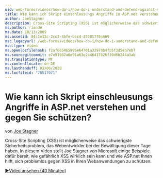 ```yaml
---
uid: web-forms/videos/how-do-i/how-do-i-understand-and-defend-against-script-injection-attacks-in-aspnet
title: Wie kann ich Skript einschleusungs Angriffe in ASP.net verstehen und schützen? | Microsoft-Dokumentation
author: JoeStagner
description: Cross-Site Scripting (XSS) ist möglicherweise das schwierigste Sicherheitsproblem, das Webentwickler bei der Bewältigung dieser Tage haben. In diesem Video ist Joe Stagner pro...
ms.author: riande
ms.date: 10/13/2009
ms.assetid: 84c1e12c-2cc3-4bfe-bcc4-35381779a669
msc.legacyurl: /web-forms/videos/how-do-i/how-do-i-understand-and-defend-against-script-injection-attacks-in-aspnet
msc.type: video
ms.openlocfilehash: f2af665465995e64701a32970b4fb5f3d5eb7eb7
ms.sourcegitcommit: e7e91932a6e91a63e2e46417626f39d6b244a3ab
ms.translationtype: MT
ms.contentlocale: de-DE
ms.lasthandoff: 03/06/2020
ms.locfileid: "78517071"
---
```

# <a name="how-do-i-understand-and-defend-against-script-injection-attacks-in-aspnet"></a>Wie kann ich Skript einschleusungs Angriffe in ASP.net verstehen und gegen Sie schützen?

von [Joe Stagner](https://github.com/JoeStagner)

Cross-Site Scripting (XSS) ist möglicherweise das schwierigste Sicherheitsproblem, das Webentwickler bei der Bewältigung dieser Tage haben. In diesem Video stellt Joe Stagner von Microsoft einige Beispiele dafür bereit, wie gefährlich XSS wirklich sein kann und wie ASP.net Ihnen hilft, sich problemlos gegen XSS in Ihren Webanwendungen zu schützen.

[&#9654;Video ansehen (40 Minuten)](https://channel9.msdn.com/Blogs/ASP-NET-Site-Videos/how-do-i-understand-and-defend-against-script-injection-attacks-in-aspnet)
